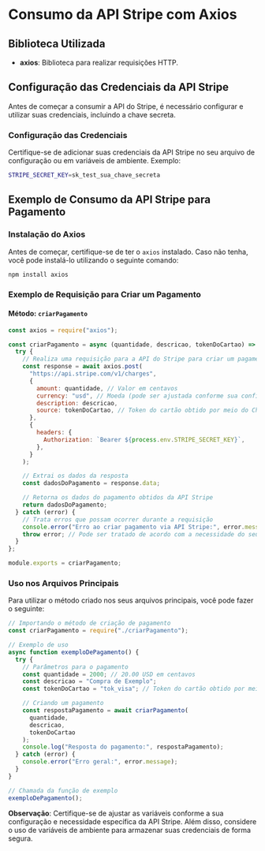 # Consumo da API Stripe com Axios

## Biblioteca Utilizada

- **axios**: Biblioteca para realizar requisições HTTP.

## Configuração das Credenciais da API Stripe

Antes de começar a consumir a API do Stripe, é necessário configurar e utilizar suas credenciais, incluindo a chave secreta.

### Configuração das Credenciais

Certifique-se de adicionar suas credenciais da API Stripe no seu arquivo de configuração ou em variáveis de ambiente. Exemplo:

```bash
STRIPE_SECRET_KEY=sk_test_sua_chave_secreta
```

## Exemplo de Consumo da API Stripe para Pagamento

### Instalação do Axios

Antes de começar, certifique-se de ter o `axios` instalado. Caso não tenha, você pode instalá-lo utilizando o seguinte comando:

```bash
npm install axios
```

### Exemplo de Requisição para Criar um Pagamento

#### Método: `criarPagamento`

```javascript
const axios = require("axios");

const criarPagamento = async (quantidade, descricao, tokenDoCartao) => {
  try {
    // Realiza uma requisição para a API do Stripe para criar um pagamento
    const response = await axios.post(
      "https://api.stripe.com/v1/charges",
      {
        amount: quantidade, // Valor em centavos
        currency: "usd", // Moeda (pode ser ajustada conforme sua configuração)
        description: descricao,
        source: tokenDoCartao, // Token do cartão obtido por meio do Checkout do Stripe
      },
      {
        headers: {
          Authorization: `Bearer ${process.env.STRIPE_SECRET_KEY}`,
        },
      }
    );

    // Extrai os dados da resposta
    const dadosDoPagamento = response.data;

    // Retorna os dados do pagamento obtidos da API Stripe
    return dadosDoPagamento;
  } catch (error) {
    // Trata erros que possam ocorrer durante a requisição
    console.error("Erro ao criar pagamento via API Stripe:", error.message);
    throw error; // Pode ser tratado de acordo com a necessidade do seu aplicativo
  }
};

module.exports = criarPagamento;
```

### Uso nos Arquivos Principais

Para utilizar o método criado nos seus arquivos principais, você pode fazer o seguinte:

```javascript
// Importando o método de criação de pagamento
const criarPagamento = require("./criarPagamento");

// Exemplo de uso
async function exemploDePagamento() {
  try {
    // Parâmetros para o pagamento
    const quantidade = 2000; // 20.00 USD em centavos
    const descricao = "Compra de Exemplo";
    const tokenDoCartao = "tok_visa"; // Token do cartão obtido por meio do Checkout do Stripe

    // Criando um pagamento
    const respostaPagamento = await criarPagamento(
      quantidade,
      descricao,
      tokenDoCartao
    );
    console.log("Resposta do pagamento:", respostaPagamento);
  } catch (error) {
    console.error("Erro geral:", error.message);
  }
}

// Chamada da função de exemplo
exemploDePagamento();
```

**Observação**: Certifique-se de ajustar as variáveis conforme a sua configuração e necessidade específica da API Stripe. Além disso, considere o uso de variáveis de ambiente para armazenar suas credenciais de forma segura.
